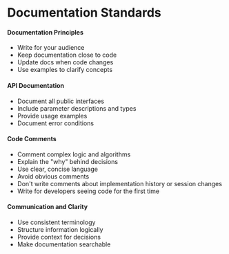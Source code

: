 
# Documentation Standards

#### Documentation Principles
- Write for your audience
- Keep documentation close to code
- Update docs when code changes
- Use examples to clarify concepts

#### API Documentation
- Document all public interfaces
- Include parameter descriptions and types
- Provide usage examples
- Document error conditions

#### Code Comments
- Comment complex logic and algorithms
- Explain the "why" behind decisions
- Use clear, concise language
- Avoid obvious comments
- Don't write comments about implementation history or session changes
- Write for developers seeing code for the first time

#### Communication and Clarity
- Use consistent terminology
- Structure information logically
- Provide context for decisions
- Make documentation searchable
